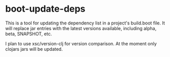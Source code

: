# boot-update-deps
This is a tool for updating the dependency list in a project's build.boot file. It will replace jar entries with the latest versions available, including alpha, beta, SNAPSHOT, etc.

I plan to use xsc/version-clj for version comparison.
At the moment only clojars jars will be updated. 
